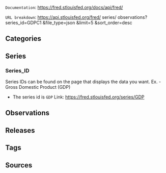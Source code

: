 `Documentation`: https://fred.stlouisfed.org/docs/api/fred/

`URL breakdown`:
https://api.stlouisfed.org/fred/
series/
observations?
series_id=GDPC1
&file_type=json
&limit=5
&sort_order=desc

## Categories

## Series

### Series_ID
Series IDs can be found on the page that displays the data you want.
Ex. - Gross Domestic Product (GDP)
-   The series id is `GDP`
Link: https://fred.stlouisfed.org/series/GDP

## Observations

## Releases

## Tags

## Sources